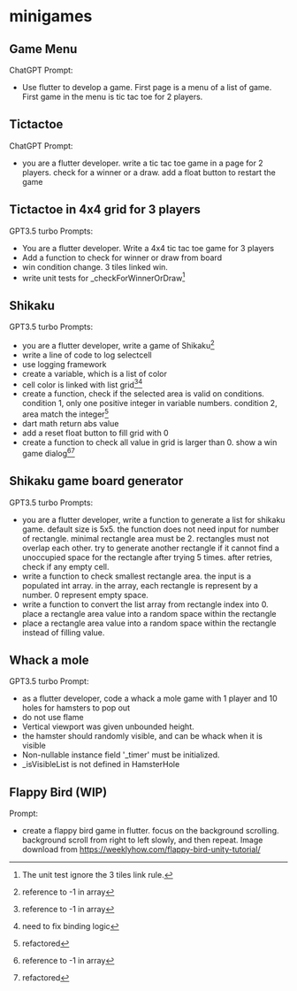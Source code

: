 # minigames

## Game Menu
ChatGPT
Prompt:
- Use flutter to develop a game. First page is a menu of a list of game. First game in the menu is tic tac toe for 2 players.

## Tictactoe
ChatGPT
Prompt:
- you are a flutter developer. write a tic tac toe game in a page for 2 players. check for a winner or a draw. add a float button to restart the game

## Tictactoe in 4x4 grid for 3 players
GPT3.5 turbo
Prompts:
- You are a flutter developer. Write a 4x4 tic tac toe game for 3 players
- Add a function to check for winner or draw from board
- win condition change. 3 tiles linked win.
- write unit tests for _checkForWinnerOrDraw[^1]

## Shikaku
GPT3.5 turbo
Prompts:
- you are a flutter developer, write a game of Shikaku[^2]
- write a line of code to log selectcell
- use logging framework
- create a variable, which is a list of color
- cell color is linked with list grid[^2][^3]
- create a function, check if the selected area is valid on conditions. condition 1, only one positive integer in variable numbers. condition 2, area match the integer[^4]
- dart math return abs value
- add a reset float button to fill grid with 0
- create a function to check all value in grid is larger than 0. show a win game dialog[^2][^4]

## Shikaku game board generator
GPT3.5 turbo
Prompts:
- you are a flutter developer, write a function to generate a list for shikaku game.
  default size is 5x5.
  the function does not need input for number of rectangle.
  minimal rectangle area must be 2.
  rectangles must not overlap each other.
  try to generate another rectangle if it cannot find a unoccupied space for the rectangle after trying 5 times.
  after retries, check if any empty cell.
- write a function to check smallest rectangle area. the input is a populated int array. in the array, each rectangle is represent by a number. 0 represent empty space.
- write a function to convert the list array from rectangle index into 0. place a rectangle area value into a random space within the rectangle
- place a rectangle area value into a random space within the rectangle instead of filling value.


## Whack a mole
GPT3.5 turbo
Prompt:
- as a flutter developer, code a whack a mole game with 1 player and 10 holes for hamsters to pop out
- do not use flame
- Vertical viewport was given unbounded height.
- the hamster should randomly visible, and can be whack when it is visible
- Non-nullable instance field '_timer' must be initialized.
- _isVisibleList is not defined in HamsterHole

## Flappy Bird (WIP)
Prompt:
- create a flappy bird game in flutter. focus on the background scrolling. background scroll from right to left slowly, and then repeat.
Image download from https://weeklyhow.com/flappy-bird-unity-tutorial/

[^1]: The unit test ignore the 3 tiles link rule.
[^2]: reference to -1 in array
[^3]: need to fix binding logic
[^4]: refactored
